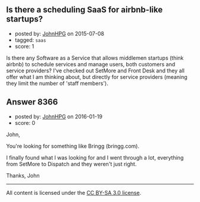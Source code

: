 ## Is there a scheduling SaaS for airbnb-like startups?

- posted by: [JohnHPG](https://stackexchange.com/users/1435881/johnhpg) on 2015-07-08
- tagged: `saas`
- score: 1

Is there any Software as a Service that allows middlemen startups (think airbnb) to schedule services and manage users, both customers and service providers? I've checked out SetMore and Front Desk and they all offer what I am thinking about, but directly for service providers (meaning they limit the number of 'staff members'). 


## Answer 8366

- posted by: [JohnHPG](https://stackexchange.com/users/1435881/johnhpg) on 2016-01-19
- score: 0

John,

You're looking for something like Bringg (bringg.com).

I finally found what I was looking for and I went through a lot, everything from SetMore to Dispatch and they weren't just right.

Thanks,
John



---

All content is licensed under the [CC BY-SA 3.0 license](https://creativecommons.org/licenses/by-sa/3.0/).
